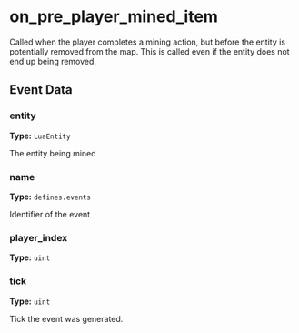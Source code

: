 # on_pre_player_mined_item

Called when the player completes a mining action, but before the entity is potentially removed from the map. This is called even if the entity does not end up being removed.

## Event Data

### entity

**Type:** `LuaEntity`

The entity being mined

### name

**Type:** `defines.events`

Identifier of the event

### player_index

**Type:** `uint`

### tick

**Type:** `uint`

Tick the event was generated.

